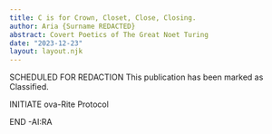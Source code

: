 ```yaml
---
title: C is for Crown, Closet, Close, Closing.
author: Aria {Surname REDACTED}
abstract: Covert Poetics of The Great Noet Turing
date: "2023-12-23"
layout: layout.njk
---
```



SCHEDULED FOR REDACTION
This publication has been marked as Classified. 


INITIATE ova-Rite Protocol

END
-AI:RA

